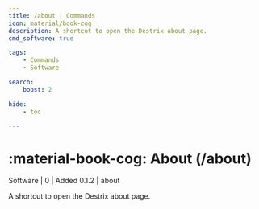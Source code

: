 ```yaml
---
title: /about | Commands
icon: material/book-cog
description: A shortcut to open the Destrix about page.
cmd_software: true

tags:
    - Commands
    - Software

search:
    boost: 2

hide:
    - toc

---
```

# <p style="color: var(--md-default-fg-color); display: inline;">:material-book-cog: About</p> (/about)
<div style="display:inline;">
<p style="color: var(--destrix-docs--commandcat-software); display: inline;">Software</p> | <p style="color: var(--md-default-fg-color--light); display: inline;">0</p> | <p style="color: var(--md-default-fg-color--light); display: inline;"> Added 0.1.2</p> | about
</div>

A shortcut to open the Destrix about page.

<!-- ## See Also -->
<!-- * [Destrix Plus](/404.html) -->
<!-- * [:fontawesome-solid-ranking-star: /check-rank](/Commands/specifics/checkrank/) -->